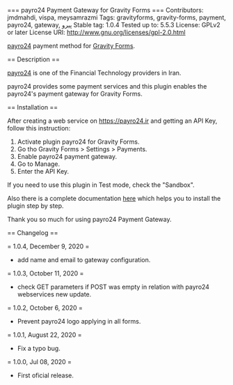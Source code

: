 === payro24 Payment Gateway for Gravity Forms ===
Contributors: jmdmahdi, vispa, meysamrazmi
Tags: gravityforms, gravity-forms, payment, payro24, gateway, پیرو
Stable tag: 1.0.4
Tested up to: 5.5.3
License: GPLv2 or later
License URI: http://www.gnu.org/licenses/gpl-2.0.html

[payro24](https://payro24.ir) payment method for [Gravity Forms](https://www.gravityforms.com/).

== Description ==

[payro24](https://payro24.ir) is one of the Financial Technology providers in Iran.

payro24 provides some payment services and this plugin enables the payro24's payment gateway for Gravity Forms.

== Installation ==

After creating a web service on https://payro24.ir and getting an API Key, follow this instruction:

1. Activate plugin payro24 for Gravity Forms.
2. Go tho Gravity Forms > Settings > Payments.
3. Enable payro24 payment gateway.
4. Go to Manage.
5. Enter the API Key.

If you need to use this plugin in Test mode, check the "Sandbox".

Also there is a complete documentation [here](https://blog.payro24.ir/helps/) which helps you to install the plugin step by step.

Thank you so much for using payro24 Payment Gateway.

== Changelog ==

= 1.0.4, December 9, 2020 =
* add name and email to gateway configuration.

= 1.0.3, October 11, 2020 =
* check GET parameters if POST was empty in relation with payro24 webservices new update.

= 1.0.2, October 6, 2020 =
* Prevent payro24 logo applying in all forms.

= 1.0.1, August 22, 2020 =
* Fix a typo bug.

= 1.0.0, Jul 08, 2020 =
* First oficial release.
